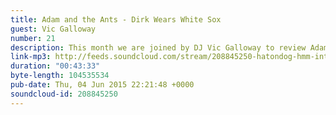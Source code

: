 ```yaml
---
title: Adam and the Ants - Dirk Wears White Sox
guest: Vic Galloway
number: 21
description: This month we are joined by DJ Vic Galloway to review Adam and The Ants debut album, &quot;Dirk Wears White Sox&quot;. Is this an album for ANTS? Listen and find out!
link-mp3: http://feeds.soundcloud.com/stream/208845250-hatondog-hmm-interesting-choice-ep21-adam-and-the-ants-dirk-wears-white-sox-feat-vic-galloway.mp3
duration: "00:43:33"
byte-length: 104535534
pub-date: Thu, 04 Jun 2015 22:21:48 +0000
soundcloud-id: 208845250
---
```

